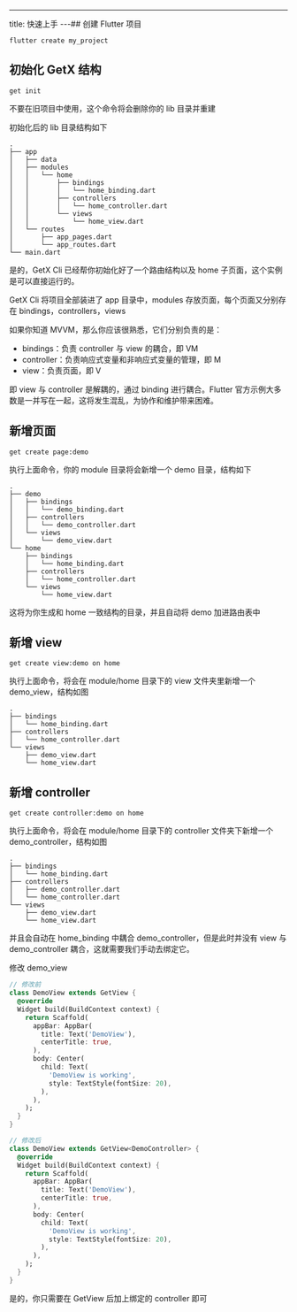---
title: 快速上手
---## 创建 Flutter 项目

```shell
flutter create my_project
```

## 初始化 GetX 结构

```shell
get init
```

<Alert type='warning'>不要在旧项目中使用，这个命令将会删除你的 lib 目录并重建</Alert>

初始化后的 lib 目录结构如下

```shell
.
├── app
│   ├── data
│   ├── modules
│   │   └── home
│   │       ├── bindings
│   │       │   └── home_binding.dart
│   │       ├── controllers
│   │       │   └── home_controller.dart
│   │       └── views
│   │           └── home_view.dart
│   └── routes
│       ├── app_pages.dart
│       └── app_routes.dart
└── main.dart

```

是的，GetX Cli 已经帮你初始化好了一个路由结构以及 home 子页面，这个实例是可以直接运行的。

GetX Cli 将项目全部装进了 app 目录中，modules 存放页面，每个页面又分别存在 bindings，controllers，views

如果你知道 MVVM，那么你应该很熟悉，它们分别负责的是：

- bindings：负责 controller 与 view 的耦合，即 VM
- controller：负责响应式变量和非响应式变量的管理，即 M
- view：负责页面，即 V

即 view 与 controller 是解耦的，通过 binding 进行耦合。Flutter 官方示例大多数是一并写在一起，这将发生混乱，为协作和维护带来困难。

## 新增页面

```shell
get create page:demo
```

执行上面命令，你的 module 目录将会新增一个 demo 目录，结构如下

```shell
.
├── demo
│   ├── bindings
│   │   └── demo_binding.dart
│   ├── controllers
│   │   └── demo_controller.dart
│   └── views
│       └── demo_view.dart
└── home
    ├── bindings
    │   └── home_binding.dart
    ├── controllers
    │   └── home_controller.dart
    └── views
        └── home_view.dart

```

这将为你生成和 home 一致结构的目录，并且自动将 demo 加进路由表中

## 新增 view

```shell
get create view:demo on home
```

执行上面命令，将会在 module/home 目录下的 view 文件夹里新增一个 demo_view，结构如图

```shell
.
├── bindings
│   └── home_binding.dart
├── controllers
│   └── home_controller.dart
└── views
    ├── demo_view.dart
    └── home_view.dart
```

## 新增 controller

```shell
get create controller:demo on home
```

执行上面命令，将会在 module/home 目录下的 controller 文件夹下新增一个 demo_controller，结构如图

```shell
.
├── bindings
│   └── home_binding.dart
├── controllers
│   ├── demo_controller.dart
│   └── home_controller.dart
└── views
    ├── demo_view.dart
    └── home_view.dart

```

并且会自动在 home_binding 中耦合 demo_controller，但是此时并没有 view 与 demo_controller 耦合，这就需要我们手动去绑定它。

修改 demo_view

```dart
// 修改前
class DemoView extends GetView {
  @override
  Widget build(BuildContext context) {
    return Scaffold(
      appBar: AppBar(
        title: Text('DemoView'),
        centerTitle: true,
      ),
      body: Center(
        child: Text(
          'DemoView is working',
          style: TextStyle(fontSize: 20),
        ),
      ),
    );
  }
}

// 修改后
class DemoView extends GetView<DemoController> {
  @override
  Widget build(BuildContext context) {
    return Scaffold(
      appBar: AppBar(
        title: Text('DemoView'),
        centerTitle: true,
      ),
      body: Center(
        child: Text(
          'DemoView is working',
          style: TextStyle(fontSize: 20),
        ),
      ),
    );
  }
}
```

是的，你只需要在 GetView 后加上绑定的 controller 即可
